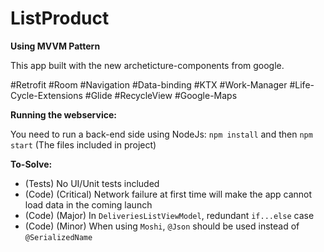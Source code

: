 # ListProduct

**Using MVVM Pattern**

This app built with the new archeticture-components from google.

#Retrofit
#Room
#Navigation
#Data-binding
#KTX
#Work-Manager
#Life-Cycle-Extensions
#Glide
#RecycleView
#Google-Maps

**Running the webservice:**

You need to run a back-end side using NodeJs:
`npm install` and then `npm start` (The files included in project)

**To-Solve:**

- (Tests) No UI/Unit tests included
- (Code) (Critical) Network failure at first time will make the app cannot load data in the coming launch
- (Code) (Major) In `DeliveriesListViewModel`, redundant `if...else` case
- (Code) (Minor) When using `Moshi`, `@Json` should be used instead of `@SerializedName`
